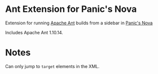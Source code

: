 # Ant Extension for Panic's Nova

Extension for running [Apache Ant](https://ant.apache.org/) builds from a sidebar in [Panic's Nova](https://nova.app/)

Includes Apache Ant 1.10.14.

# Notes

Can only jump to `target` elements in the XML.